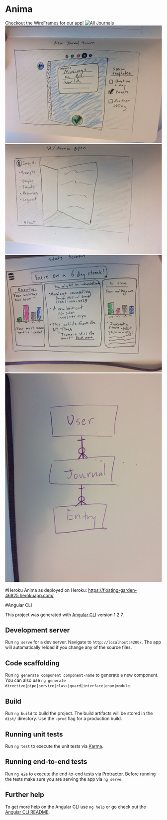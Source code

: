 # Anima
Checkout the WireFrames for our app!
![All Journals](./src/assets/allJournals?raw=true "All Journals View")
![One Journal](./src/assets/showJournal.JPG?raw=true "One Journal")
![Entries](./src/assets/entry.JPG?raw=true "Entry View")
![Watson API](./src/assets/charts.JPG?raw=true "Watson Analysis")
![ERDs](./src/assets/ERD.JPG?raw=true "PSQL Models")

#Heroku
Anima as deployed on Heroku:
https://floating-garden-46825.herokuapp.com/

#Angular CLI

This project was generated with [Angular CLI](https://github.com/angular/angular-cli) version 1.2.7.

## Development server

Run `ng serve` for a dev server. Navigate to `http://localhost:4200/`. The app will automatically reload if you change any of the source files.

## Code scaffolding

Run `ng generate component component-name` to generate a new component. You can also use `ng generate directive|pipe|service|class|guard|interface|enum|module`.

## Build

Run `ng build` to build the project. The build artifacts will be stored in the `dist/` directory. Use the `-prod` flag for a production build.

## Running unit tests

Run `ng test` to execute the unit tests via [Karma](https://karma-runner.github.io).

## Running end-to-end tests

Run `ng e2e` to execute the end-to-end tests via [Protractor](http://www.protractortest.org/).
Before running the tests make sure you are serving the app via `ng serve`.

## Further help

To get more help on the Angular CLI use `ng help` or go check out the [Angular CLI README](https://github.com/angular/angular-cli/blob/master/README.md).
